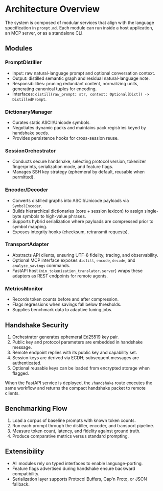 # Architecture Overview

The system is composed of modular services that align with the language specification in `prompt.md`. Each module can run inside a host application, an MCP server, or as a standalone CLI.

## Modules

### PromptDistiller
- Input: raw natural-language prompt and optional conversation context.
- Output: distilled semantic graph and residual natural-language note.
- Responsibilities: pruning redundant content, normalizing units, generating canonical tuples for encoding.
- Interfaces: `distill(raw_prompt: str, context: Optional[Dict]) -> DistilledPrompt`.

### DictionaryManager
- Curates static ASCII/Unicode symbols.
- Negotiates dynamic packs and maintains pack registries keyed by handshake seeds.
- Provides persistence hooks for cross-session reuse.

### SessionOrchestrator
- Conducts secure handshake, selecting protocol version, tokenizer fingerprints, serialization mode, and feature flags.
- Manages SSH key strategy (ephemeral by default, reusable when permitted).

### Encoder/Decoder
- Converts distilled graphs into ASCII/Unicode payloads via `SymbolEncoder`.
- Builds hierarchical dictionaries (core + session lexicon) to assign single-byte symbols to high-value phrases.
- Supports hybrid serialization where payloads are compressed prior to symbol mapping.
- Exposes integrity hooks (checksum, retransmit requests).

### TransportAdapter
- Abstracts API clients, ensuring UTF-8 fidelity, tracing, and observability.
- Optional MCP interface exposes `distill`, `encode`, `decode`, and `analyze_savings` commands.
- FastAPI host (`min_tokenization_translator.server`) wraps these adapters as REST endpoints for remote agents.

### MetricsMonitor
- Records token counts before and after compression.
- Flags regressions when savings fall below thresholds.
- Supplies benchmark data to adaptive tuning jobs.

## Handshake Security

1. Orchestrator generates ephemeral Ed25519 key pair.
2. Public key and protocol parameters are embedded in handshake message.
3. Remote endpoint replies with its public key and capability set.
4. Session keys are derived via ECDH; subsequent messages are authenticated.
5. Optional reusable keys can be loaded from encrypted storage when flagged.

When the FastAPI service is deployed, the `/handshake` route executes the same workflow and returns the compact handshake packet to remote clients.

## Benchmarking Flow

1. Load a corpus of baseline prompts with known token counts.
2. Run each prompt through the distiller, encoder, and transport pipeline.
3. Measure token count, latency, and fidelity against ground truth.
4. Produce comparative metrics versus standard prompting.

## Extensibility

- All modules rely on typed interfaces to enable language-porting.
- Feature flags advertised during handshake ensure backward compatibility.
- Serialization layer supports Protocol Buffers, Cap'n Proto, or JSON fallback.
